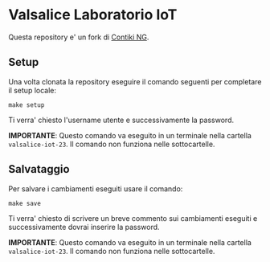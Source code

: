 # Valsalice Laboratorio IoT

Questa repository e' un fork di [Contiki NG](https://github.com/contiki-ng/contiki-ng).

## Setup

Una volta clonata la repository eseguire il comando seguenti per completare il setup locale:

```
make setup
```

Ti verra' chiesto l'username utente e successivamente la password.

**IMPORTANTE**: Questo comando va eseguito in un terminale nella cartella `valsalice-iot-23`. Il comando non funziona nelle sottocartelle.

## Salvataggio

Per salvare i cambiamenti eseguiti usare il comando:

```
make save
```

Ti verra' chiesto di scrivere un breve commento sui cambiamenti eseguiti e successivamente dovrai inserire la password.

**IMPORTANTE**: Questo comando va eseguito in un terminale nella cartella `valsalice-iot-23`. Il comando non funziona nelle sottocartelle.
